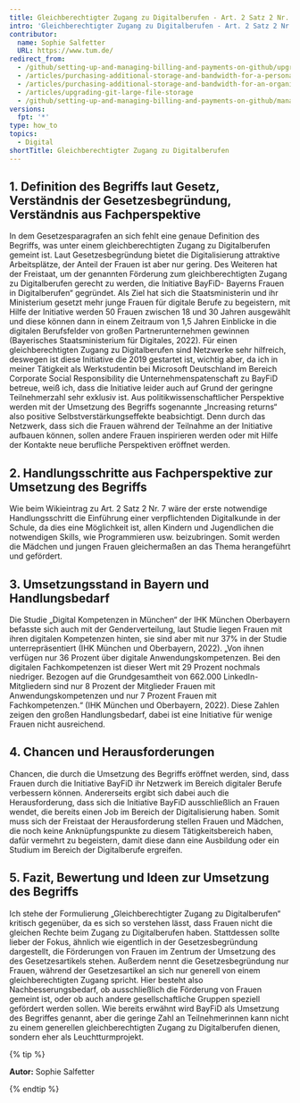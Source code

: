 ```yaml
---
title: Gleichberechtigter Zugang zu Digitalberufen - Art. 2 Satz 2 Nr. 10 BayDiG-E
intro: 'Gleichberechtigter Zugang zu Digitalberufen - Art. 2 Satz 2 Nr. 10 BayDiG-E'
contributor:
  name: Sophie Salfetter 
  URL: https://www.tum.de/
redirect_from:
  - /github/setting-up-and-managing-billing-and-payments-on-github/upgrading-git-large-file-storage
  - /articles/purchasing-additional-storage-and-bandwidth-for-a-personal-account/
  - /articles/purchasing-additional-storage-and-bandwidth-for-an-organization/
  - /articles/upgrading-git-large-file-storage
  - /github/setting-up-and-managing-billing-and-payments-on-github/managing-billing-for-git-large-file-storage/upgrading-git-large-file-storage
versions:
  fpt: '*'
type: how_to
topics:
  - Digital
shortTitle: Gleichberechtigter Zugang zu Digitalberufen
---
```


## 1. Definition des Begriffs laut Gesetz, Verständnis der Gesetzesbegründung, Verständnis aus Fachperspektive

In dem Gesetzesparagrafen an sich fehlt eine genaue Definition des Begriffs, was unter einem gleichberechtigten Zugang zu Digitalberufen gemeint ist. Laut Gesetzesbegründung bietet die Digitalisierung attraktive Arbeitsplätze, der Anteil der Frauen ist aber nur gering. Des Weiteren hat der Freistaat, um der genannten Förderung zum gleichberechtigten Zugang zu Digitalberufen gerecht zu werden, die Initiative BayFiD- Bayerns Frauen in Digitalberufen“ gegründet. Als Ziel hat sich die Staatsministerin und ihr Ministerium gesetzt mehr junge Frauen für digitale Berufe zu begeistern, mit Hilfe der Initiative werden 50 Frauen zwischen 18 und 30 Jahren ausgewählt und diese können dann in einem Zeitraum von 1,5 Jahren Einblicke in die digitalen Berufsfelder von großen Partnerunternehmen gewinnen (Bayerisches Staatsministerium für Digitales, 2022). Für einen gleichberechtigten Zugang zu Digitalberufen sind Netzwerke sehr hilfreich, deswegen ist diese Initiative die 2019 gestartet ist, wichtig aber, da ich in meiner Tätigkeit als Werkstudentin bei Microsoft Deutschland im Bereich Corporate Social Responsibility die Unternehmenspatenschaft zu BayFiD betreue, weiß ich, dass die Initiative leider auch auf Grund der geringne Teilnehmerzahl sehr exklusiv ist. Aus politikwissenschaftlicher Perspektive werden mit der Umsetzung des Begriffs sogenannte „Increasing returns“ also positive Selbstverstärkungseffekte beabsichtigt. Denn durch das Netzwerk, dass sich die Frauen während der Teilnahme an der Initiative aufbauen können, sollen andere Frauen inspirieren werden oder mit Hilfe der Kontakte neue berufliche Perspektiven eröffnet werden.

## 2. Handlungsschritte aus Fachperspektive zur Umsetzung des Begriffs

Wie beim Wikieintrag zu Art. 2 Satz 2 Nr. 7 wäre der erste notwendige Handlungsschritt die Einführung einer verpflichtenden Digitalkunde in der Schule, da dies eine Möglichkeit ist, allen Kindern und Jugendlichen die notwendigen Skills, wie Programmieren usw. beizubringen. Somit werden die Mädchen und jungen Frauen gleichermaßen an das Thema herangeführt und gefördert.

## 3. Umsetzungsstand in Bayern und Handlungsbedarf

Die Studie „Digital Kompetenzen in München“ der IHK München Oberbayern befasste sich auch mit der Genderverteilung, laut Studie liegen Frauen mit ihren digitalen Kompetenzen hinten, sie sind aber mit nur 37% in der Studie unterrepräsentiert (IHK München und Oberbayern, 2022). „Von ihnen verfügen nur 36 Prozent über digitale Anwendungskompetenzen. Bei den digitalen Fachkompetenzen ist dieser Wert mit 29 Prozent nochmals niedriger. Bezogen auf die Grundgesamtheit von 662.000 LinkedIn-Mitgliedern sind nur 8 Prozent der Mitglieder Frauen mit Anwendungskompetenzen und nur 7 Prozent Frauen mit Fachkompetenzen.“ (IHK München und Oberbayern, 2022). Diese Zahlen zeigen den großen Handlungsbedarf, dabei ist eine Initiative für wenige Frauen nicht ausreichend.

## 4. Chancen und Herausforderungen

Chancen, die durch die Umsetzung des Begriffs eröffnet werden, sind, dass Frauen durch die Initiative BayFiD ihr Netzwerk im Bereich digitaler Berufe verbessern können. Andererseits ergibt sich dabei auch die Herausforderung, dass sich die Initiative BayFiD ausschließlich an Frauen wendet, die bereits einen Job im Bereich der Digitalisierung haben. Somit muss sich der Freistaat der Herausforderung stellen Frauen und Mädchen, die noch keine Anknüpfungspunkte zu diesem Tätigkeitsbereich haben, dafür vermehrt zu begeistern, damit diese dann eine Ausbildung oder ein Studium im Bereich der Digitalberufe ergreifen.

## 5. Fazit, Bewertung und Ideen zur Umsetzung des Begriffs

Ich stehe der Formulierung „Gleichberechtigter Zugang zu Digitalberufen“ kritisch gegenüber, da es sich so verstehen lässt, dass Frauen nicht die gleichen Rechte beim Zugang zu Digitalberufen haben. Stattdessen sollte lieber der Fokus, ähnlich wie eigentlich in der Gesetzesbegründung dargestellt, die Förderungen von Frauen im Zentrum der Umsetzung des des Gesetzesartikels stehen. Außerdem nennt die Gesetzesbegründung nur Frauen, während der Gesetzesartikel an sich nur generell von einem gleichberechtigten Zugang spricht. Hier besteht also Nachbesserungsbedarf, ob ausschließlich die Förderung von Frauen gemeint ist, oder ob auch andere gesellschaftliche Gruppen speziell gefördert werden sollen. Wie bereits erwähnt wird BayFiD als Umsetzung des Begriffes genannt, aber die geringe Zahl an Teilnehmerinnen kann nicht zu einem generellen gleichberechtigten Zugang zu Digitalberufen dienen, sondern eher als Leuchtturmprojekt.


{% tip %}

**Autor:** Sophie Salfetter

{% endtip %}
